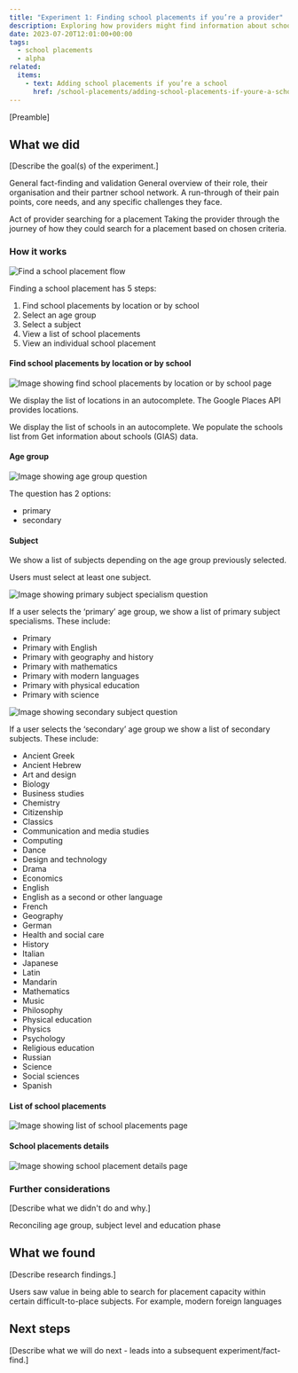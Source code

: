 ```yaml
---
title: "Experiment 1: Finding school placements if you’re a provider"
description: Exploring how providers might find information about school placements
date: 2023-07-20T12:01:00+00:00
tags:
  - school placements
  - alpha
related:
  items:
    - text: Adding school placements if you’re a school
      href: /school-placements/adding-school-placements-if-youre-a-school/
---
```


[Preamble]

## What we did

[Describe the goal(s) of the experiment.]

General fact-finding and validation
General overview of their role, their organisation and their partner school network. A run-through of their pain points, core needs, and any specific challenges they face.

Act of provider searching for a placement
Taking the provider through the journey of how they could search for a placement based on chosen criteria.

### How it works

![Find a school placement flow](experiment-1-find-school-placements-flow.png 'Find a school placement flow')

Finding a school placement has 5 steps:

1. Find school placements by location or by school
2. Select an age group
3. Select a subject
4. View a list of school placements
5. View an individual school placement

#### Find school placements by location or by school

![Image showing find school placements by location or by school page](experiment-1-find-placement--school-or-location.png 'Find school placements by location or by school')

We display the list of locations in an autocomplete. The Google Places API provides locations.

We display the list of schools in an autocomplete. We populate the schools list from Get information about schools (GIAS) data.

#### Age group

![Image showing age group question](experiment-1-find-placement--age-group.png 'Age group question')

The question has 2 options:

- primary
- secondary

#### Subject

We show a list of subjects depending on the age group previously selected.

Users must select at least one subject.

![Image showing primary subject specialism question](experiment-1-find-placement--subject-primary.png 'Primary subject specialism question')

If a user selects the ‘primary’ age group, we show a list of primary subject specialisms. These include:

- Primary
- Primary with English
- Primary with geography and history
- Primary with mathematics
- Primary with modern languages
- Primary with physical education
- Primary with science

![Image showing secondary subject question](experiment-1-find-placement--subject-secondary.png 'Secondary subject question')

If a user selects the ‘secondary’ age group we show a list of secondary subjects. These include:

- Ancient Greek
- Ancient Hebrew
- Art and design
- Biology
- Business studies
- Chemistry
- Citizenship
- Classics
- Communication and media studies
- Computing
- Dance
- Design and technology
- Drama
- Economics
- English
- English as a second or other language
- French
- Geography
- German
- Health and social care
- History
- Italian
- Japanese
- Latin
- Mandarin
- Mathematics
- Music
- Philosophy
- Physical education
- Physics
- Psychology
- Religious education
- Russian
- Science
- Social sciences
- Spanish

#### List of school placements

![Image showing list of school placements page](experiment-1-find-placement--results.png 'List of school placements')

#### School placements details

![Image showing school placement details page](experiment-1-find-placement--details.png 'School placement details')

### Further considerations

[Describe what we didn't do and why.]

Reconciling age group, subject level and education phase

## What we found

[Describe research findings.]

Users saw value in being able to search for placement capacity within certain difficult-to-place subjects. For example, modern foreign languages

## Next steps

[Describe what we will do next - leads into a subsequent experiment/fact-find.]
